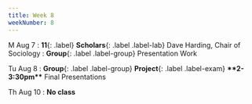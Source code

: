 ```yaml
---
title: Week 8
weekNumber: 8
---
```


M Aug 7
: **11**{: .label} **Scholars**{: .label .label-lab} Dave Harding, Chair of Sociology
: **Group**{: .label .label-group} Presentation Work

Tu Aug 8
: **Group**{: .label .label-group} **Project**{: .label .label-exam} **\*\*2-3:30pm\*\*** Final Presentations

Th Aug 10
: **No class**

